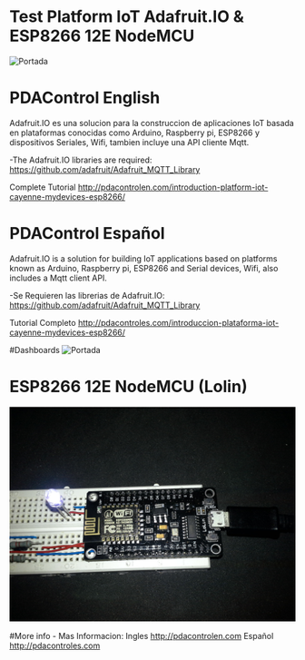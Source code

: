 # Test Platform IoT Adafruit.IO &amp; ESP8266 12E NodeMCU
![Portada](https://github.com/JhonControl/ESP8266_Adafruit_IO/blob/master/extras/adafruitIOPDAControl.jpg)

# PDAControl English

Adafruit.IO es una solucion para la construccion de aplicaciones IoT basada en plataformas conocidas como Arduino, Raspberry pi,
ESP8266 y dispositivos Seriales, Wifi, tambien incluye una API cliente Mqtt.

-The Adafruit.IO libraries are required:
https://github.com/adafruit/Adafruit_MQTT_Library

Complete Tutorial
http://pdacontrolen.com/introduction-platform-iot-cayenne-mydevices-esp8266/

# PDAControl Español

Adafruit.IO is a solution for building IoT applications based on platforms known as Arduino, Raspberry pi,
ESP8266 and Serial devices, Wifi, also includes a Mqtt client API.

-Se Requieren las librerias de Adafruit.IO:
https://github.com/adafruit/Adafruit_MQTT_Library

Tutorial Completo
http://pdacontroles.com/introduccion-plataforma-iot-cayenne-mydevices-esp8266/

#Dashboards
![Portada](https://github.com/JhonControl/ESP8266_Adafruit_IO/blob/master/extras/Scream.JPG)

# ESP8266 12E NodeMCU (Lolin)
![Portada](https://github.com/JhonControl/ESP8266_Cayenne_mydevices/blob/master/extras/NodeMCU_01.jpg)

#More info - Mas Informacion:
Ingles
http://pdacontrolen.com
Español
http://pdacontroles.com

















